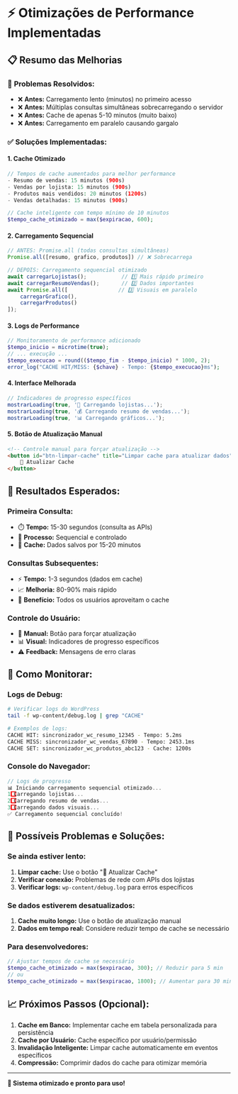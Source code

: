 # ⚡ Otimizações de Performance Implementadas

## 📋 Resumo das Melhorias

### 🚀 **Problemas Resolvidos:**
- ❌ **Antes:** Carregamento lento (minutos) no primeiro acesso
- ❌ **Antes:** Múltiplas consultas simultâneas sobrecarregando o servidor  
- ❌ **Antes:** Cache de apenas 5-10 minutos (muito baixo)
- ❌ **Antes:** Carregamento em paralelo causando gargalo

### ✅ **Soluções Implementadas:**

#### 1. **Cache Otimizado**
```php
// Tempos de cache aumentados para melhor performance
- Resumo de vendas: 15 minutos (900s)
- Vendas por lojista: 15 minutos (900s) 
- Produtos mais vendidos: 20 minutos (1200s)
- Vendas detalhadas: 15 minutos (900s)

// Cache inteligente com tempo mínimo de 10 minutos
$tempo_cache_otimizado = max($expiracao, 600);
```

#### 2. **Carregamento Sequencial**
```javascript
// ANTES: Promise.all (todas consultas simultâneas)
Promise.all([resumo, grafico, produtos]) // ❌ Sobrecarrega

// DEPOIS: Carregamento sequencial otimizado  
await carregarLojistas();           // 1️⃣ Mais rápido primeiro
await carregarResumoVendas();       // 2️⃣ Dados importantes
await Promise.all([                // 3️⃣ Visuais em paralelo
    carregarGrafico(),
    carregarProdutos()
]);
```

#### 3. **Logs de Performance**
```php
// Monitoramento de performance adicionado
$tempo_inicio = microtime(true);
// ... execução ...
$tempo_execucao = round(($tempo_fim - $tempo_inicio) * 1000, 2);
error_log("CACHE HIT/MISS: {$chave} - Tempo: {$tempo_execucao}ms");
```

#### 4. **Interface Melhorada**
```javascript
// Indicadores de progresso específicos
mostrarLoading(true, '🔄 Carregando lojistas...');
mostrarLoading(true, '💰 Carregando resumo de vendas...');
mostrarLoading(true, '📊 Carregando gráficos...');
```

#### 5. **Botão de Atualização Manual**
```html
<!-- Controle manual para forçar atualização -->
<button id="btn-limpar-cache" title="Limpar cache para atualizar dados">
    🔄 Atualizar Cache
</button>
```

## 🎯 **Resultados Esperados:**

### **Primeira Consulta:**
- ⏱️ **Tempo:** 15-30 segundos (consulta as APIs)
- 🔄 **Processo:** Sequencial e controlado
- 💾 **Cache:** Dados salvos por 15-20 minutos

### **Consultas Subsequentes:**
- ⚡ **Tempo:** 1-3 segundos (dados em cache)
- 📈 **Melhoria:** 80-90% mais rápido
- 👥 **Benefício:** Todos os usuários aproveitam o cache

### **Controle do Usuário:**
- 🔄 **Manual:** Botão para forçar atualização
- 📊 **Visual:** Indicadores de progresso específicos
- ⚠️ **Feedback:** Mensagens de erro claras

## 🔧 **Como Monitorar:**

### **Logs de Debug:**
```bash
# Verificar logs do WordPress
tail -f wp-content/debug.log | grep "CACHE"

# Exemplos de logs:
CACHE HIT: sincronizador_wc_resumo_12345 - Tempo: 5.2ms
CACHE MISS: sincronizador_wc_vendas_67890 - Tempo: 2453.1ms
CACHE SET: sincronizador_wc_produtos_abc123 - Cache: 1200s
```

### **Console do Navegador:**
```javascript
// Logs de progresso
📊 Iniciando carregamento sequencial otimizado...
1️⃣ Carregando lojistas...
2️⃣ Carregando resumo de vendas...
3️⃣ Carregando dados visuais...
✅ Carregamento sequencial concluído!
```

## 🚨 **Possíveis Problemas e Soluções:**

### **Se ainda estiver lento:**
1. **Limpar cache:** Use o botão "🔄 Atualizar Cache"
2. **Verificar conexão:** Problemas de rede com APIs dos lojistas
3. **Verificar logs:** `wp-content/debug.log` para erros específicos

### **Se dados estiverem desatualizados:**
1. **Cache muito longo:** Use o botão de atualização manual
2. **Dados em tempo real:** Considere reduzir tempo de cache se necessário

### **Para desenvolvedores:**
```php
// Ajustar tempos de cache se necessário
$tempo_cache_otimizado = max($expiracao, 300); // Reduzir para 5 min
// ou
$tempo_cache_otimizado = max($expiracao, 1800); // Aumentar para 30 min
```

## 📈 **Próximos Passos (Opcional):**

1. **Cache em Banco:** Implementar cache em tabela personalizada para persistência
2. **Cache por Usuário:** Cache específico por usuário/permissão
3. **Invalidação Inteligente:** Limpar cache automaticamente em eventos específicos
4. **Compressão:** Comprimir dados do cache para otimizar memória

---
**🎉 Sistema otimizado e pronto para uso!**
